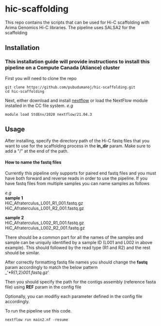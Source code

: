 # hic-scaffolding
This repo contains the scripts that can be used for Hi-C scaffolding with Arima Genomics Hi-C libraries. The pipeline uses SALSA2 for the scaffolding

## Installation

### This installation guide will provide instructions to install this pipeline on a Compute Canada (Aliance) cluster

First you will need to clone the repo
```
git clone https://github.com/pubudumanoj/hic-scaffolding.git
cd hic-scaffolding
```

Next, either download and install [nextflow](https://www.nextflow.io/docs/latest/getstarted.html) or load the NextFlow module installed in the CC file system.
_e.g_ 
```
module load StdEnv/2020 nextflow/21.04.3
```

## Usage

After installing, specify the directory path of the Hi-C fastq files that you want to use for the scaffolding process in the **in_dir** param. Make sure to add a "/" at the end of the path.

#### How to name the fastq files

Currently this pipeline only supports for paired end fastq files and you must have both forward and reverse reads in order to use the pipeline. If you have fastq files from multiple samples you can name samples as follows

_e.g_ <br />
**sample 1** <br />
HiC_Afraterculus_L001_R1_001.fastq.gz  <br />
HiC_Afraterculus_L001_R2_001.fastq.gz

**sample 2** <br />
HiC_Afraterculus_L002_R1_001.fastq.gz  <br />
HiC_Afraterculus_L002_R2_001.fastq.gz

There should be a common part for all the names of the samples and sample can be uniquily identified by a sample ID (L001 and L002 in above example). This should followed by the read type (R1 and R2) and the rest should be similar.

After correctly formatting fastq file names you should change the **fastq** param accordingly to match the below pattern <br />
_'*R{1,2}_001.fastq.gz'_

Then you should specify the path for the contigs assembly (reference fasta file) using **REF** param in the config file

Optionally, you can modifiy each parameter defined in the config file accordingly.

To run the pipeline use this code.

```
nextflow run main2.nf -resume
```


